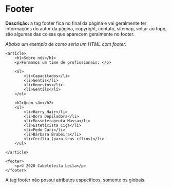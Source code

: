 # Footer

**Descrição:** a tag footer  fica no final da página e vai geralmente ter informações do autor da página, copyright, contato, sitemap, voltar ao topo, são algumas das coisas que aparecem geralmente no footer.

*Abaixo um exemplo de como seria um HTML com footer:*

```
<article>
    <h1>Sobre nós</h1>
    <p>Formamos um time de profissionais: </p>

    <ol>
        <li>Capacitados</li>
        <li>Gentis</li>
        <li>Honestos</li>
        <li>Gentils</li>
    </ol>

    <h2>Quem são</h2>
    <ul>
        <li>Harry Hair</li>
        <li>Dora Depiladora</li>
        <li>Massoterapeuta Massa</li>
        <li>Esteticista Ciça</li>
        <li>Pedo Curi</li>
        <li>Bárbara Brabeira</li>
        <li>Cecília (para seus cílios)</li>
    </ul>

</article>

<footer>
    <p>© 2020 Cabeleleila Leila</p>
</footer>
```

A tag footer não possui atributos específicos, somente os globais.